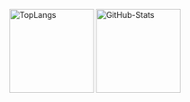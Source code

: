 <!--
- 👋 Hi, I’m @otazero
- 👀 I’m interested in ...
- 🌱 I’m currently learning ...
- 💞️ I’m looking to collaborate on ...
- 📫 How to reach me ...
->
<!---
otazero/otazero is a ✨ special ✨ repository because its `README.md` (this file) appears on your GitHub profile.
You can click the Preview link to take a look at your changes.
--->

<p align="left"> 
  <img href="https://github.com/Dorayaki-Chan/" alt="TopLangs" height="150px" src="https://github-readme-stats.vercel.app/api/top-langs/?username=Dorayaki-Chan&count_private=true&layout=compact&theme=tokyonight" />
  <img href="https://github.com/Dorayaki-Chan/" alt="GitHub-Stats" height="150px" src="https://github-readme-stats.vercel.app/api?username=Dorayaki-Chan&hide=contribs&count_private=true&show_icons=true&theme=tokyonight" />
</p>

<!-- リポジトリステータス -->
<!--
[![hogehoge's github stats](https://github-readme-stats.vercel.app/api?username=otazero&hide=contribs&count_private=true&show_icons=true&theme=tokyonight)](https://github.com/otazero/)
-->

<!-- ソースコード統計 -->
<!--
[![Top used Langs](https://github-readme-stats.vercel.app/api/top-langs/?username=otazero&count_private=true&layout=compact&theme=tokyonight)](https://github.com/otazero/)
-->
